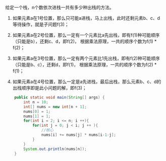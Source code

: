 给定一个栈，n个数依次进栈一共有多少种出栈的方法。

1. 如果元素a在1号位置，那么只可能a进栈，马上出栈，此时还剩元素b、c、d等待操作，就是子问题f(3)；

2. 如果元素a在2号位置，那么一定有一个元素比a先出栈，即有f(1)种可能顺序（只能是b），还剩c、d，即f(2)，     根据乘法原理，一共的顺序个数为f(1) * f(2)；

3. 如果元素a在3号位置，那么一定有两个元素比1先出栈，即有f(2)种可能顺序（只能是b、c），还剩d，即f(1)，
   根据乘法原理，一共的顺序个数为f(2) * f(1)；

4. 如果元素a在4号位置，那么一定是a先进栈，最后出栈，那么元素b、c、d的出栈顺序即是此小问题的解，即f(3)；


```java
    public static void main(String[] args) {
        int n = 10;
        int[] nums = new int[n + 1];
        nums[0] = 1;
        nums[1] = 1;
        for(int i = 2; i <= n; i ++){
            for(int j = 0; j < i; j ++ ){
                //核心
                nums[i] += nums[j] * nums[i-1-j];
            }
        }
        System.out.println(nums[n]);
    }
```